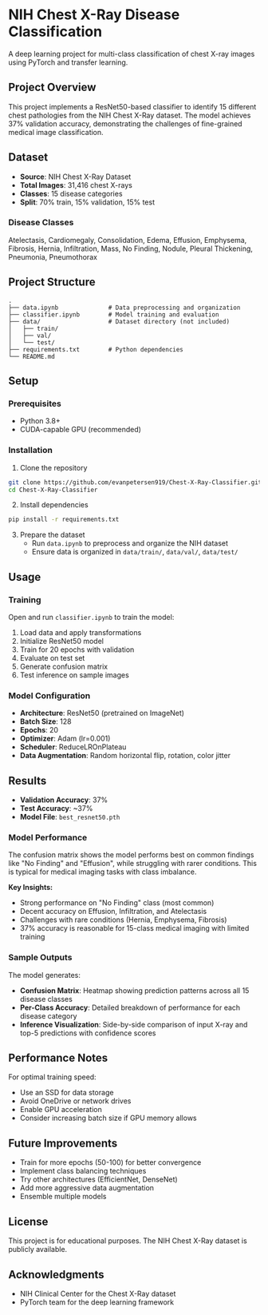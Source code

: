 # NIH Chest X-Ray Disease Classification

A deep learning project for multi-class classification of chest X-ray images using PyTorch and transfer learning.

## Project Overview

This project implements a ResNet50-based classifier to identify 15 different chest pathologies from the NIH Chest X-Ray dataset. The model achieves 37% validation accuracy, demonstrating the challenges of fine-grained medical image classification.

## Dataset

- **Source**: NIH Chest X-Ray Dataset
- **Total Images**: 31,416 chest X-rays
- **Classes**: 15 disease categories
- **Split**: 70% train, 15% validation, 15% test

### Disease Classes
Atelectasis, Cardiomegaly, Consolidation, Edema, Effusion, Emphysema, Fibrosis, Hernia, Infiltration, Mass, No Finding, Nodule, Pleural Thickening, Pneumonia, Pneumothorax

## Project Structure

```
.
├── data.ipynb              # Data preprocessing and organization
├── classifier.ipynb        # Model training and evaluation
├── data/                   # Dataset directory (not included)
│   ├── train/
│   ├── val/
│   └── test/
├── requirements.txt        # Python dependencies
└── README.md
```

## Setup

### Prerequisites
- Python 3.8+
- CUDA-capable GPU (recommended)

### Installation

1. Clone the repository
```bash
git clone https://github.com/evanpetersen919/Chest-X-Ray-Classifier.git
cd Chest-X-Ray-Classifier
```

2. Install dependencies
```bash
pip install -r requirements.txt
```

3. Prepare the dataset
   - Run `data.ipynb` to preprocess and organize the NIH dataset
   - Ensure data is organized in `data/train/`, `data/val/`, `data/test/`

## Usage

### Training

Open and run `classifier.ipynb` to train the model:

1. Load data and apply transformations
2. Initialize ResNet50 model
3. Train for 20 epochs with validation
4. Evaluate on test set
5. Generate confusion matrix
6. Test inference on sample images

### Model Configuration

- **Architecture**: ResNet50 (pretrained on ImageNet)
- **Batch Size**: 128
- **Epochs**: 20
- **Optimizer**: Adam (lr=0.001)
- **Scheduler**: ReduceLROnPlateau
- **Data Augmentation**: Random horizontal flip, rotation, color jitter

## Results

- **Validation Accuracy**: 37%
- **Test Accuracy**: ~37%
- **Model File**: `best_resnet50.pth`

### Model Performance

The confusion matrix shows the model performs best on common findings like "No Finding" and "Effusion", while struggling with rarer conditions. This is typical for medical imaging tasks with class imbalance.

**Key Insights:**
- Strong performance on "No Finding" class (most common)
- Decent accuracy on Effusion, Infiltration, and Atelectasis
- Challenges with rare conditions (Hernia, Emphysema, Fibrosis)
- 37% accuracy is reasonable for 15-class medical imaging with limited training

### Sample Outputs

The model generates:
- **Confusion Matrix**: Heatmap showing prediction patterns across all 15 disease classes
- **Per-Class Accuracy**: Detailed breakdown of performance for each disease category
- **Inference Visualization**: Side-by-side comparison of input X-ray and top-5 predictions with confidence scores

## Performance Notes

For optimal training speed:
- Use an SSD for data storage
- Avoid OneDrive or network drives
- Enable GPU acceleration
- Consider increasing batch size if GPU memory allows

## Future Improvements

- Train for more epochs (50-100) for better convergence
- Implement class balancing techniques
- Try other architectures (EfficientNet, DenseNet)
- Add more aggressive data augmentation
- Ensemble multiple models

## License

This project is for educational purposes. The NIH Chest X-Ray dataset is publicly available.

## Acknowledgments

- NIH Clinical Center for the Chest X-Ray dataset
- PyTorch team for the deep learning framework
